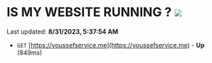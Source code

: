 # IS MY WEBSITE RUNNING ? [![](https://img.shields.io/static/v1?label=Sponsor&message=%E2%9D%A4&logo=GitHub&color=%23fe8e86)](https://github.com/sponsors/<username>)

Last updated: **8/31/2023, 5:37:54 AM**

- `GET` [https://youssefservice.me](https://youssefservice.me) - **Up** (849ms)
